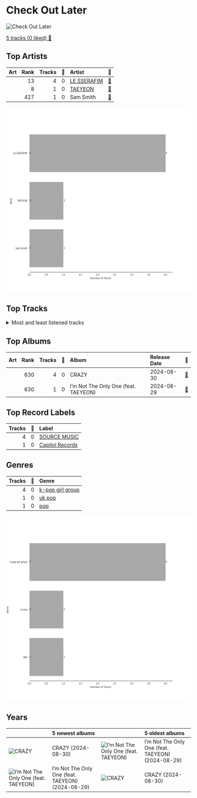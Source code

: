 # Check Out Later


<img src="https://i.scdn.co/image/ab67616d00001e02e55f670b7c233ad666ece8b6" alt="Check Out Later" width="100" />

[5 tracks (0 liked) 🔗](https://open.spotify.com/playlist/2FgMW8NMJOZgvHtvDOWBCe)

## Top Artists

| Art | Rank | Tracks | 💚 | Artist | 🔗 |
|:---|---:|---:|---:|:---|:---|
| <img src="https://i.scdn.co/image/ab6761610000e5ebd7d7064b17d00c6f8755eae6" alt="" width="50" /> | 13 | 4 | 0 | [LE SSERAFIM](../../artists/le_sserafim/overview.md) | [🔗](https://open.spotify.com/artist/4SpbR6yFEvexJuaBpgAU5p) |
| <img src="https://i.scdn.co/image/ab6761610000e5eb5e97e9ea9133fbfa41e27498" alt="" width="50" /> | 8 | 1 | 0 | [TAEYEON](../../artists/taeyeon/overview.md) | [🔗](https://open.spotify.com/artist/3qNVuliS40BLgXGxhdBdqu) |
| <img src="https://i.scdn.co/image/ab6761610000e5ebf057d1dce23e7f4d5d0f32e5" alt="" width="50" /> | 427 | 1 | 0 | Sam Smith | [🔗](https://open.spotify.com/artist/2wY79sveU1sp5g7SokKOiI) |

![Bar chart of top 3 artists](../../images/playlists/check_out_later/artists.png)



## Top Tracks




<details>
<summary>Most and least listened tracks</summary>

| Rank | ​ | Most listened tracks | Rank | ​​ | Least listened tracks |
|---:|:---|:---|---:|:---|:---|
| 955 | <img src="https://i.scdn.co/image/ab67616d0000b273485623bc41b6760fc1bca2f4" alt="CRAZY" width="50" /> | [Crazier](../../artists/le_sserafim/overview.md) | 955 | <img src="https://i.scdn.co/image/ab67616d0000b273485623bc41b6760fc1bca2f4" alt="CRAZY" width="50" /> | [1-800-hot-n-fun](../../artists/le_sserafim/overview.md) |
| 955 | <img src="https://i.scdn.co/image/ab67616d0000b273485623bc41b6760fc1bca2f4" alt="CRAZY" width="50" /> | [Pierrot](../../artists/le_sserafim/overview.md) | 955 | <img src="https://i.scdn.co/image/ab67616d0000b273e55f670b7c233ad666ece8b6" alt="I’m Not The Only One (feat. TAEYEON)" width="50" /> | I’m Not The Only One (feat. TAEYEON) |
| 955 | <img src="https://i.scdn.co/image/ab67616d0000b273485623bc41b6760fc1bca2f4" alt="CRAZY" width="50" /> | [Chasing Lightning](../../artists/le_sserafim/overview.md) | 955 | <img src="https://i.scdn.co/image/ab67616d0000b273485623bc41b6760fc1bca2f4" alt="CRAZY" width="50" /> | [Chasing Lightning](../../artists/le_sserafim/overview.md) |
| 955 | <img src="https://i.scdn.co/image/ab67616d0000b273e55f670b7c233ad666ece8b6" alt="I’m Not The Only One (feat. TAEYEON)" width="50" /> | I’m Not The Only One (feat. TAEYEON) | 955 | <img src="https://i.scdn.co/image/ab67616d0000b273485623bc41b6760fc1bca2f4" alt="CRAZY" width="50" /> | [Pierrot](../../artists/le_sserafim/overview.md) |
| 955 | <img src="https://i.scdn.co/image/ab67616d0000b273485623bc41b6760fc1bca2f4" alt="CRAZY" width="50" /> | [1-800-hot-n-fun](../../artists/le_sserafim/overview.md) | 955 | <img src="https://i.scdn.co/image/ab67616d0000b273485623bc41b6760fc1bca2f4" alt="CRAZY" width="50" /> | [Crazier](../../artists/le_sserafim/overview.md) |

</details>

## Top Albums



| Art | Rank | Tracks | 💚 | Album | Release Date | 🔗 |
|:---|---:|---:|---:|:---|:---|:---|
| <img src="https://i.scdn.co/image/ab67616d0000b273485623bc41b6760fc1bca2f4" alt="" width="50" /> | 630 | 4 | 0 | CRAZY | 2024-08-30 | [🔗](https://open.spotify.com/album/538vEfAgLJ6g2I8ubuOlap) |
| <img src="https://i.scdn.co/image/ab67616d0000b273e55f670b7c233ad666ece8b6" alt="" width="50" /> | 630 | 1 | 0 | I’m Not The Only One (feat. TAEYEON) | 2024-08-29 | [🔗](https://open.spotify.com/album/1EkQ1dUNlc0J0xPhxv1DgY) |



## Top Record Labels

| Tracks | 💚 | Label |
|---:|---:|:---|
| 4 | 0 | [SOURCE MUSIC](../../labels/source_music/overview.md) |
| 1 | 0 | [Capitol Records](../../labels/capitol_records/overview.md) |



## Genres

| Tracks | 💚 | Genre |
|---:|---:|:---|
| 4 | 0 | [k-pop girl group](../../genres/k-pop_girl_group/overview.md) |
| 1 | 0 | [uk pop](../../genres/uk_pop/overview.md) |
| 1 | 0 | [pop](../../genres/pop/overview.md) |

![Bar chart of top 3 genres](../../images/playlists/check_out_later/genres.png)

## Years





| ​ | 5 newest albums | ​​ | 5 oldest albums |
|:---|:---|:---|:---|
| <img src="https://i.scdn.co/image/ab67616d0000b273485623bc41b6760fc1bca2f4" alt="CRAZY" width="50" /> | CRAZY (2024-08-30) | <img src="https://i.scdn.co/image/ab67616d0000b273e55f670b7c233ad666ece8b6" alt="I’m Not The Only One (feat. TAEYEON)" width="50" /> | I’m Not The Only One (feat. TAEYEON) (2024-08-29) |
| <img src="https://i.scdn.co/image/ab67616d0000b273e55f670b7c233ad666ece8b6" alt="I’m Not The Only One (feat. TAEYEON)" width="50" /> | I’m Not The Only One (feat. TAEYEON) (2024-08-29) | <img src="https://i.scdn.co/image/ab67616d0000b273485623bc41b6760fc1bca2f4" alt="CRAZY" width="50" /> | CRAZY (2024-08-30) |